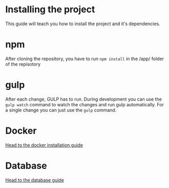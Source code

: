# Installing the project

This guide will teach you how to install the project and it's dependencies.

# npm

After cloning the repository, you have to run `npm install` in the /app/ folder of the repisotory

# gulp

After each change, GULP has to run. During development you can use the `gulp watch` command to watch the changes and run gulp automatically. For a single change you can just use the `gulp` command.

# Docker

[Head to the docker installation guide](<(https://github.com/baskager/redesign-minor-web-dev/blob/master/docs/docker.md)>)

# Database

[Head to the database guide](https://github.com/baskager/redesign-minor-web-dev/blob/master/docs/database.md)
